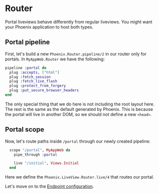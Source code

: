 # Router

Portal liveviews behave differently from regular liveviews. You might want your Phoenix application to host both types.

## Portal pipeline

First, let's build a new `Phoenix.Router.pipeline/2` in our router only for portals. In `MyAppWeb.Router` we have the
following:

```elixir
pipeline :portal do
  plug :accepts, ["html"]
  plug :fetch_session
  plug :fetch_live_flash
  plug :protect_from_forgery
  plug :put_secure_browser_headers
end
```

The only special thing that we do here is not including the root layout here. The rest is the same as the default
generated by Phoenix. This is because the portal will live in another DOM, so we should not define a new `<head>`.

## Portal scope

Now, let's route paths inside `/portal` through our newly created pipeline:

```elixir
  scope "/portal", MyAppWeb do
    pipe_through :portal

    live "/initial", Views.Initial
  end
```

Here we define the `Phoenix.LiveView.Router.live/4` that routes our portal.

Let's move on to the [Endpoint configuration](endpoint.html).
